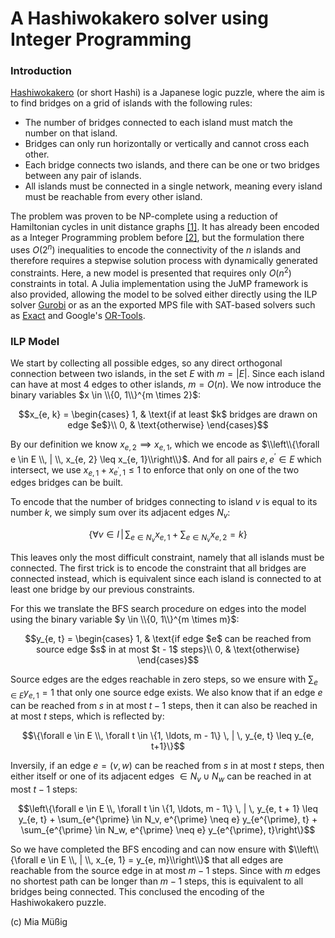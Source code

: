 # A Hashiwokakero solver using Integer Programming

### Introduction

[Hashiwokakero](https://en.wikipedia.org/wiki/Hashiwokakero) (or short Hashi) is a Japanese logic puzzle, where the aim is to find bridges on a grid of islands with the following rules:

- The number of bridges connected to each island must match the number on that island.
- Bridges can only run horizontally or vertically and cannot cross each other.
- Each bridge connects two islands, and there can be one or two bridges between any pair of islands.
- All islands must be connected in a single network, meaning every island must be reachable from every other island.

The problem was proven to be NP-complete using a reduction of Hamiltonian cycles in unit distance graphs [[1]](https://doi.org/10.1016/j.ipl.2009.07.017). It has already been encoded as a Integer Programming problem before [[2]](https://arxiv.org/abs/1905.00973), but the formulation there uses $O(2^n)$ inequalities to encode the connectivity of the $n$ islands and therefore requires a stepwise solution process with dynamically generated constraints. Here, a new model is presented that requires only $O(n^2)$ constraints in total. A Julia implementation using the JuMP framework is also provided, allowing the model to be solved either directly using the ILP solver [Gurobi](https://www.gurobi.com/) or as an the exported MPS file with SAT-based solvers such as [Exact](https://gitlab.com/nonfiction-software/exact) and Google's [OR-Tools](https://developers.google.com/optimization).

### ILP Model

We start by collecting all possible edges, so any direct orthogonal connection between two islands, in the set $E$ with $m = |E|$. Since each island can have at most 4 edges to other islands, $m = O(n)$. We now introduce the binary variables $x \in \\{0, 1\\}^{m \times 2}$:
```math
x_{e, k} = \begin{cases}
1, & \text{if at least $k$ bridges are drawn on edge $e$}\\ 0, & \text{otherwise}
\end{cases}
```

By our definition we know $x_{e, 2} \implies x_{e, 1}$, which we encode as $\\left\\{\forall e \in E \\, | \\, x_{e, 2} \leq x_{e, 1}\\right\\}$. And for all pairs $e, e^{\prime} \in E$ which intersect, we use $x_{e, 1} + x_{e^{\prime}, 1} \leq 1$ to enforce that only on one of the two edges bridges can be built.

To encode that the number of bridges connecting to island $v$ is equal to its number $k$, we simply sum over its adjacent edges $N_v$:
```math
\left\{\forall v \in I \, | \, \sum_{e \in N_v} x_{e, 1} + \sum_{e \in N_v} x_{e, 2} = k\right\}
```

This leaves only the most difficult constraint, namely that all islands must be connected. The first trick is to encode the constraint that all bridges are connected instead, which is equivalent since each island is connected to at least one bridge by our previous constraints.

For this we translate the BFS search procedure on edges into the model using the binary variable $y \in \\{0, 1\\}^{m \times m}$:
```math
y_{e, t} = \begin{cases}
1, & \text{if edge $e$ can be reached from source edge $s$ in at most $t - 1$ steps}\\ 0, & \text{otherwise}
\end{cases}
```

Source edges are the edges reachable in zero steps, so we ensure with $\sum_{e \in E} y_{e, 1} = 1$ that only one source edge exists. We also know that if an edge $e$ can be reached from $s$ in at most $t - 1$ steps, then it can also be reached in at most $t$ steps, which is reflected by:
```math
\{\forall e \in E \\, \forall t \in \{1, \ldots, m - 1\} \, | \, y_{e, t} \leq y_{e, t+1}\}
```

Inversily, if an edge $e = (v, w)$ can be reached from $s$ in at most $t$ steps, then either itself or one of its adjacent edges $\in N_v \cup N_w$ can be reached in at most $t - 1$ steps:
```math
\left\{\forall e \in E \\, \forall t \in \{1, \ldots, m - 1\} \, | \, y_{e, t + 1} \leq y_{e, t} + \sum_{e^{\prime} \in N_v, e^{\prime} \neq e} y_{e^{\prime}, t} + \sum_{e^{\prime} \in N_w, e^{\prime} \neq e} y_{e^{\prime}, t}\right\}
```

So we have completed the BFS encoding and can now ensure with $\\left\\{\forall e \in E \\, | \\, x_{e, 1} = y_{e, m}\\right\\}$ that all edges are reachable from the source edge in at most $m - 1$ steps. Since with $m$ edges no shortest path can be longer than $m - 1$ steps, this is equivalent to all bridges being connected. This conclused the encoding of the Hashiwokakero puzzle.

(c) Mia Müßig
